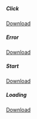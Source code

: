 ##### Click

<a href="https://cdn.pixabay.com/download/audio/2023/01/02/audio_d2f20885a2.mp3?filename=click-for-game-menu-131903.mp3" class="download audio-download ua-audio-download" data-track-id="131903" data-location="track-listing" data-media-type="sfx">
Download
</a>

##### Error

<a href="https://cdn.pixabay.com/download/audio/2023/01/04/audio_8969bfb5fa.mp3?filename=error-warning-login-denied-132113.mp3" class="download audio-download ua-audio-download" data-track-id="132113" data-location="track-listing" data-media-type="sfx">
Download
</a>

##### Start

<a href="https://cdn.pixabay.com/download/audio/2022/01/07/audio_ea449d6cea.mp3?filename=start-13691.mp3" class="download audio-download ua-audio-download" data-track-id="13691" data-location="track-listing" data-media-type="sfx">
Download
</a>

##### Loading

<a href="https://cdn.pixabay.com/download/audio/2022/03/18/audio_35451d26a8.mp3?filename=teleport-sound-95186.mp3" class="download audio-download ua-audio-download" data-track-id="95186" data-location="track-listing" data-media-type="sfx">
            Download
        </a>
